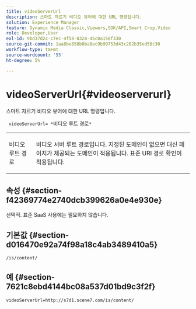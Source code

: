 ```yaml
---
title: videoServerUrl
description: 스마트 자르기 비디오 뷰어에 대한 URL 명령입니다.
solution: Experience Manager
feature: Dynamic Media Classic,Viewers,SDK/API,Smart Crop,Video
role: Developer,User
exl-id: 9bd37d2c-c7ec-4f58-8328-45c0a156f330
source-git-commit: 1aa8be858b0ba8ec9b99753d43c202b35ed58c30
workflow-type: tm+mt
source-wordcount: '55'
ht-degree: 5%

---
```


# videoServerUrl{#videoserverurl}

스마트 자르기 비디오 뷰어에 대한 URL 명령입니다.

` videoServerUrl= *`비디오 루트 경로`*`

<table id="table_C616483932C2482CA9794DDD7313FD7C"> 
 <tbody> 
  <tr> 
   <td colname="col1"> <p> <span class="codeph"> <span class="varname"> 비디오 루트 경로</span> </span> </p> </td> 
   <td colname="col2"> <p> 비디오 서버 루트 경로입니다. 지정된 도메인이 없으면 대신 페이지가 제공되는 도메인이 적용됩니다. 표준 URI 경로 확인이 적용됩니다. </p> </td> 
  </tr> 
 </tbody> 
</table>

## 속성 {#section-f42369774e2740dcb399626a0e4e930e}

선택적. 표준 SaaS 사용에는 필요하지 않습니다.

## 기본값 {#section-d016470e92a74f98a18c4ab3489410a5}

`/is/content/`

## 예 {#section-7621c8ebd4144bc08a537d01bd9c3f2f}

```
videoServerUrl=http://s7d1.scene7.com/is/content/
```
